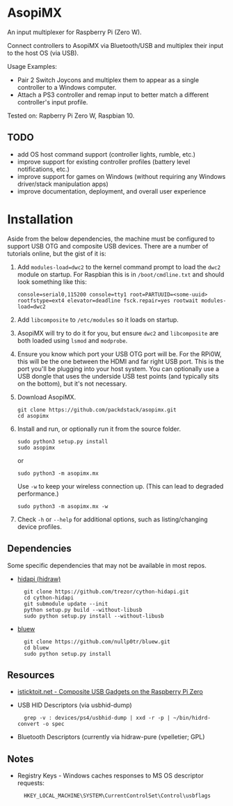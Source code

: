 # AsopiMX
An input multiplexer for Raspberry Pi (Zero W).

Connect controllers to AsopiMX via Bluetooth/USB and multiplex their input to the host OS (via USB).

Usage Examples:
* Pair 2 Switch Joycons and multiplex them to appear as a single controller to a Windows computer.
* Attach a PS3 controller and remap input to better match a different controller's input profile.

Tested on: Rapberry Pi Zero W, Raspbian 10.

## TODO
* add OS host command support (controller lights, rumble, etc.)
* improve support for existing controller profiles (battery level notifications, etc.)
* improve support for games on Windows (without requiring any Windows driver/stack manipulation apps)
* improve documentation, deployment, and overall user experience

# Installation
Aside from the below dependencies, the machine must be configured to support USB OTG and composite USB devices.
There are a number of tutorials online, but the gist of it is:
1.  Add `modules-load=dwc2` to the kernel command prompt to load the `dwc2` module on startup.
    For Raspbian this is in `/boot/cmdline.txt` and should look something like this:

        console=serial0,115200 console=tty1 root=PARTUUID=<some-uuid> rootfstype=ext4 elevator=deadline fsck.repair=yes rootwait modules-load=dwc2

2.  Add `libcomposite` to `/etc/modules` so it loads on startup.
3.  AsopiMX will try to do it for you, but ensure `dwc2` and `libcomposite` are both loaded using `lsmod` and `modprobe`.
4.  Ensure you know which port your USB OTG port will be.  For the RPi0W, this will be the one between the HDMI and far right USB port.
    This is the port you'll be plugging into your host system.
    You can optionally use a USB dongle that uses the underside USB test points (and typically sits on the bottom), but it's not necessary.
5.  Download AsopiMX.

        git clone https://github.com/packdstack/asopimx.git
        cd asopimx

6.  Install and run, or optionally run it from the source folder.

        sudo python3 setup.py install
        sudo asopimx

    or

        sudo python3 -m asopimx.mx

    Use `-w` to keep your wireless connection up. (This can lead to degraded performance.)

        sudo python3 -m asopimx.mx -w

7.  Check `-h` or `--help` for additional options, such as listing/changing device profiles.

## Dependencies

Some specific dependencies that may not be available in most repos.

* [hidapi (hidraw)](https://github.com/trezor/cython-hidapi)

        git clone https://github.com/trezor/cython-hidapi.git
        cd cython-hidapi
        git submodule update --init
        python setup.py build --without-libusb
        sudo python setup.py install --without-libusb

* [bluew](https://github.com/nullp0tr/bluew.git)

        git clone https://github.com/nullp0tr/bluew.git
        cd bluew
        sudo python setup.py install

## Resources

* [isticktoit.net - Composite USB Gadgets on the Raspberry Pi Zero](https://github.com/girst/hardpass-sendHID)
* USB HID Descriptors (via usbhid-dump)

        grep -v : devices/ps4/usbhid-dump | xxd -r -p | ~/bin/hidrd-convert -o spec

* Bluetooth Descriptors (currently via hidraw-pure (vpelletier; GPL)

## Notes
* Registry Keys - Windows caches responses to MS OS descriptor requests:

        HKEY_LOCAL_MACHINE\SYSTEM\CurrentControlSet\Control\usbflags
